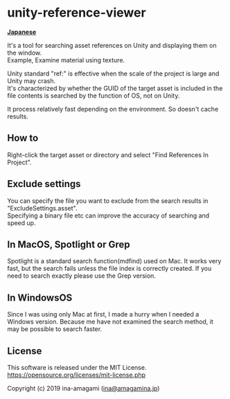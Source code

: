 # unity-reference-viewer

[**Japanese**](README.md)

It's a tool for searching asset references on Unity and displaying them on the window.  
Example, Examine material using texture.  

Unity standard "ref:" is effective when the scale of the project is large and Unity may crash.  
It's characterized by whether the GUID of the target asset is included in the file contents is searched by the function of OS, not on Unity.  
  
It process relatively fast depending on the environment. So doesn't cache results.

## How to

Right-click the target asset or directory and select "Find References In Project".

## Exclude settings

You can specify the file you want to exclude from the search results in "ExcludeSettings.asset".  
Specifying a binary file etc can improve the accuracy of searching and speed up.

## In MacOS, Spotlight or Grep

Spotlight is a standard search function(mdfind) used on Mac.
It works very fast, but the search fails unless the file index is correctly created.
If you need to search exactly please use the Grep version.

## In WindowsOS

Since I was using only Mac at first, I made a hurry when I needed a Windows version.
Because me have not examined the search method, it may be possible to search faster.

## License

This software is released under the MIT License.  
https://opensource.org/licenses/mit-license.php

Copyright (c) 2019 ina-amagami (ina@amagamina.jp)